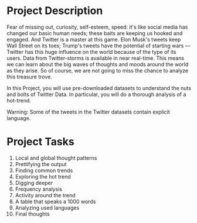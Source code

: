 # Project Description
Fear of missing out, curiosity, self-esteem, speed: it's like social media has changed our basic human needs; these baits are keeping us hooked and engaged. And Twitter is a master at this game. Elon Musk's tweets keep Wall Street on its toes; Trump's tweets have the potential of starting wars — Twitter has this huge influence on the world because of the type of its users. Data from Twitter-storms is available in near real-time. This means we can learn about the big waves of thoughts and moods around the world as they arise. So of course, we are not going to miss the chance to analyze this treasure trove.

In this Project, you will use pre-downloaded datasets to understand the nuts and bolts of Twitter Data. In particular, you will do a thorough analysis of a hot-trend.

Warning: Some of the tweets in the Twitter datasets contain explicit language.

# Project Tasks
1. Local and global thought patterns
2. Prettifying the output
3. Finding common trends
4. Exploring the hot trend
5. Digging deeper
6. Frequency analysis
7. Activity around the trend
8. A table that speaks a 1000 words
9. Analyzing used languages
10. Final thoughts
